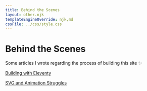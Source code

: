 ```yaml
---
title: Behind the Scenes
layout: other.njk
templateEngineOverride: njk,md
cssFile: ../css/style.css
---
```


[//]: # (--- the fence)

# Behind the Scenes 

Some articles I wrote regarding the process of building this site ✨

<div>

<p class="tab"><a href="../behindTheScenes/building-w-eleventy/index.html">Building with Eleventy</a></p>

<p class="tab"><a href="../behindTheScenes/SVG-and-animation-struggles/index.html">SVG and Animation Struggles</a></p>

</div>


